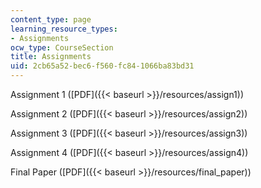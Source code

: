 ```yaml
---
content_type: page
learning_resource_types:
- Assignments
ocw_type: CourseSection
title: Assignments
uid: 2cb65a52-bec6-f560-fc84-1066ba83bd31
---
```


Assignment 1 ([PDF]({{< baseurl >}}/resources/assign1))

Assignment 2 ([PDF]({{< baseurl >}}/resources/assign2))

Assignment 3 ([PDF]({{< baseurl >}}/resources/assign3))

Assignment 4 ([PDF]({{< baseurl >}}/resources/assign4))

Final Paper ([PDF]({{< baseurl >}}/resources/final_paper))